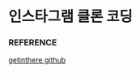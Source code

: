 # 인스타그램 클론 코딩

### REFERENCE

>
[getinthere github](https://github.com/codingspecialist/EaszUp-Springboot-Photogram-Start)
